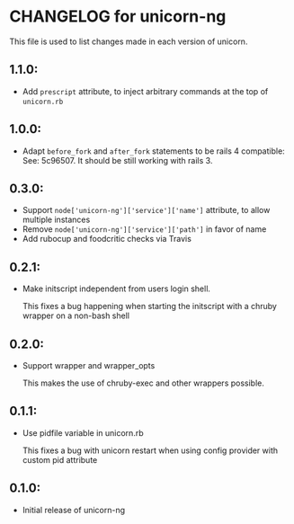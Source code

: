# CHANGELOG for unicorn-ng

This file is used to list changes made in each version of unicorn.

## 1.1.0:

- Add `prescript` attribute, to inject arbitrary commands at the top of `unicorn.rb`


## 1.0.0:

- Adapt `before_fork` and `after_fork` statements to be rails 4 compatible:
  See: 5c96507. It should be still working with rails 3.


## 0.3.0:

* Support `node['unicorn-ng']['service']['name']` attribute, to allow multiple instances
* Remove `node['unicorn-ng']['service']['path']` in favor of name
* Add rubocup and foodcritic checks via Travis

## 0.2.1:

* Make initscript independent from users login shell.

  This fixes a bug happening when starting the initscript with a chruby wrapper on a non-bash shell

## 0.2.0:

* Support wrapper and wrapper\_opts

  This makes the use of chruby-exec and other wrappers possible.

## 0.1.1:

* Use pidfile variable in unicorn.rb

  This fixes a bug with unicorn restart when using config provider with custom pid attribute

## 0.1.0:

* Initial release of unicorn-ng
